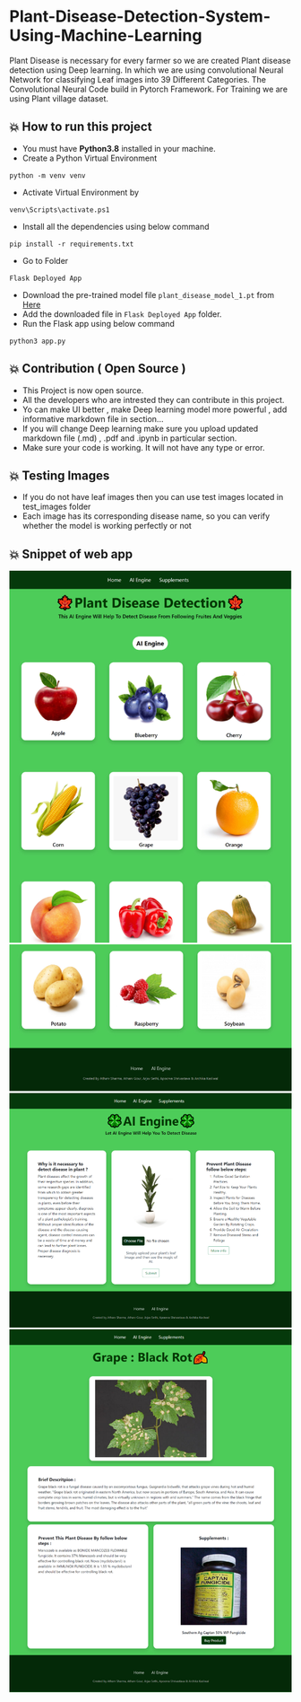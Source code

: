 # Plant-Disease-Detection-System-Using-Machine-Learning

Plant Disease is necessary for every farmer so we are created Plant disease detection using Deep learning. In which we are using convolutional Neural Network for classifying Leaf images into 39 Different Categories. The Convolutional Neural Code build in Pytorch Framework. For Training we are using Plant village dataset.

## 💥 How to run this project
- You must have **Python3.8** installed in your machine.
- Create a Python Virtual Environment 
```
python -m venv venv
```
- Activate Virtual Environment by 
```
venv\Scripts\activate.ps1
```
- Install all the dependencies using below command 
```
pip install -r requirements.txt
```
- Go to Folder 
```
Flask Deployed App
``` 
- Download the pre-trained model file ```plant_disease_model_1.pt``` from [Here](https://drive.google.com/file/d/1vbUdQCXMx5guEUMfc0blsidojWAc8-DY/view?usp=drive_link)
- Add the downloaded file in ```Flask Deployed App``` folder.
- Run the Flask app using below command 
```
python3 app.py
```
## 💥 Contribution ( Open Source )
- This Project is now open source.
- All the developers who are intrested they can contribute in this project.
- Yo can make UI better , make Deep learning model more powerful , add informative markdown file in section...
- If you will change Deep learning make sure you upload updated markdown file (.md) , .pdf and .ipynb in particular section.
- Make sure your code is working. It will not have any type or error.

## 💥 Testing Images
- If you do not have leaf images then you can use test images located in test_images folder
- Each image has its corresponding disease name, so you can verify whether the model is working perfectly or not

## 💥 Snippet of web app
![alt text](https://github.com/satharv/Plant-Disease-Detection-System-Using-Machine-Learning/blob/main/demo_images/Image%201.png)
![alt text](https://github.com/satharv/Plant-Disease-Detection-System-Using-Machine-Learning/blob/main/demo_images/image%202.png)
![alt text](https://github.com/satharv/Plant-Disease-Detection-System-Using-Machine-Learning/blob/main/demo_images/image%203.png)
![alt text](https://github.com/satharv/Plant-Disease-Detection-System-Using-Machine-Learning/blob/main/demo_images/image%204.png)
